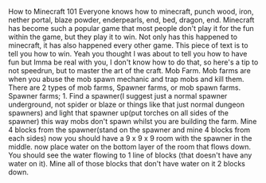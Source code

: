 How to Minecraft 101                                                                                                                                                      Everyone knows how to minecraft, punch wood, iron, nether portal, blaze powder, enderpearls, end, bed, dragon, end. Minecraft has become such a popular game that most people don't play it for the fun within the game, but they play it to win. Not only has this happened to minecraft, it has also happened every other game. This piece of text is to tell you how to win. Yeah you thought I was about to tell you how to have fun but Imma be real with you, I don't know how to do that, so here's a tip to not speedrun, but to master the art of the craft. 
Mob Farm. Mob farms are when you abuse the mob spawn mechanic and trap mobs and kill them. There are 2 types of mob farms, Spawner farms, or mob spawn farms. Spawner farms; 1. Find a spawner(I suggest just a normal spawner underground, not spider or blaze or things like that just normal dungeon spawners) and light that spawner up(put torches on all sides of the spawner) this way mobs don't spawn whilst you are building the farm. Mine 4 blocks from the spawner(stand on the spawner and mine 4 blocks from each sides) now you should have a 9 x 9 x 9 room with the spawner in the middle. now place water on the bottom layer of the room that flows down. You should see the water flowing to 1 line of blocks (that doesn't have any water on it). Mine all of those blocks that don't have water on it 2 blocks down. 
